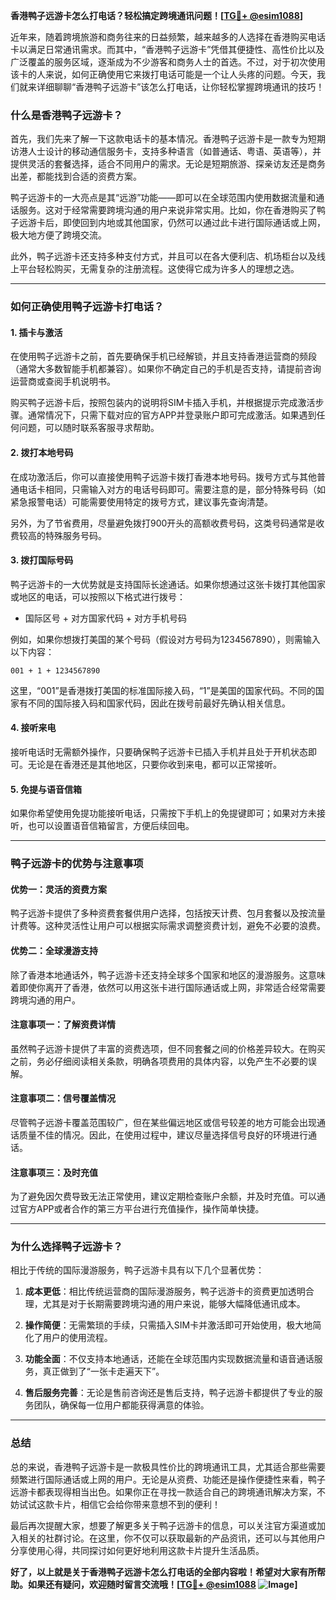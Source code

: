 **香港鸭子远游卡怎么打电话？轻松搞定跨境通讯问题！[[TG💪+ @esim1088](https://t.me/s/esim1088)]**

近年来，随着跨境旅游和商务往来的日益频繁，越来越多的人选择在香港购买电话卡以满足日常通讯需求。而其中，“香港鸭子远游卡”凭借其便捷性、高性价比以及广泛覆盖的服务区域，逐渐成为不少游客和商务人士的首选。不过，对于初次使用该卡的人来说，如何正确使用它来拨打电话可能是一个让人头疼的问题。今天，我们就来详细聊聊“香港鸭子远游卡”该怎么打电话，让你轻松掌握跨境通讯的技巧！

### **什么是香港鸭子远游卡？**
首先，我们先来了解一下这款电话卡的基本情况。香港鸭子远游卡是一款专为短期访港人士设计的移动通信服务卡，支持多种语言（如普通话、粤语、英语等），并提供灵活的套餐选择，适合不同用户的需求。无论是短期旅游、探亲访友还是商务出差，都能找到合适的资费方案。

鸭子远游卡的一大亮点是其“远游”功能——即可以在全球范围内使用数据流量和通话服务。这对于经常需要跨境沟通的用户来说非常实用。比如，你在香港购买了鸭子远游卡后，即使回到内地或其他国家，仍然可以通过此卡进行国际通话或上网，极大地方便了跨境交流。

此外，鸭子远游卡还支持多种支付方式，并且可以在各大便利店、机场柜台以及线上平台轻松购买，无需复杂的注册流程。这使得它成为许多人的理想之选。

---

### **如何正确使用鸭子远游卡打电话？**

#### **1. 插卡与激活**
在使用鸭子远游卡之前，首先要确保手机已经解锁，并且支持香港运营商的频段（通常大多数智能手机都兼容）。如果你不确定自己的手机是否支持，请提前咨询运营商或查阅手机说明书。

购买鸭子远游卡后，按照包装内的说明将SIM卡插入手机，并根据提示完成激活步骤。通常情况下，只需下载对应的官方APP并登录账户即可完成激活。如果遇到任何问题，可以随时联系客服寻求帮助。

#### **2. 拨打本地号码**
在成功激活后，你可以直接使用鸭子远游卡拨打香港本地号码。拨号方式与其他普通电话卡相同，只需输入对方的电话号码即可。需要注意的是，部分特殊号码（如紧急报警电话）可能需要使用特定的拨号方式，建议事先查询清楚。

另外，为了节省费用，尽量避免拨打900开头的高额收费号码，这类号码通常是收费较高的特殊服务号码。

#### **3. 拨打国际号码**
鸭子远游卡的一大优势就是支持国际长途通话。如果你想通过这张卡拨打其他国家或地区的电话，可以按照以下格式进行拨号：

- 国际区号 + 对方国家代码 + 对方手机号码

例如，如果你想拨打美国的某个号码（假设对方号码为1234567890），则需输入以下内容：
```
001 + 1 + 1234567890
```

这里，“001”是香港拨打美国的标准国际接入码，“1”是美国的国家代码。不同的国家有不同的国际接入码和国家代码，因此在拨号前最好先确认相关信息。

#### **4. 接听来电**
接听电话时无需额外操作，只要确保鸭子远游卡已插入手机并且处于开机状态即可。无论是在香港还是其他地区，只要你收到来电，都可以正常接听。

#### **5. 免提与语音信箱**
如果你希望使用免提功能接听电话，只需按下手机上的免提键即可；如果对方未接听，也可以设置语音信箱留言，方便后续回电。

---

### **鸭子远游卡的优势与注意事项**

#### **优势一：灵活的资费方案**
鸭子远游卡提供了多种资费套餐供用户选择，包括按天计费、包月套餐以及按流量计费等。这种灵活性让用户可以根据实际需求调整资费计划，避免不必要的浪费。

#### **优势二：全球漫游支持**
除了香港本地通话外，鸭子远游卡还支持全球多个国家和地区的漫游服务。这意味着即使你离开了香港，依然可以用这张卡进行国际通话或上网，非常适合经常需要跨境沟通的用户。

#### **注意事项一：了解资费详情**
虽然鸭子远游卡提供了丰富的资费选项，但不同套餐之间的价格差异较大。在购买之前，务必仔细阅读相关条款，明确各项费用的具体内容，以免产生不必要的误解。

#### **注意事项二：信号覆盖情况**
尽管鸭子远游卡覆盖范围较广，但在某些偏远地区或信号较差的地方可能会出现通话质量不佳的情况。因此，在使用过程中，建议尽量选择信号良好的环境进行通话。

#### **注意事项三：及时充值**
为了避免因欠费导致无法正常使用，建议定期检查账户余额，并及时充值。可以通过官方APP或者合作的第三方平台进行充值操作，操作简单快捷。

---

### **为什么选择鸭子远游卡？**

相比于传统的国际漫游服务，鸭子远游卡具有以下几个显著优势：

1. **成本更低**：相比传统运营商的国际漫游服务，鸭子远游卡的资费更加透明合理，尤其是对于长期需要跨境沟通的用户来说，能够大幅降低通讯成本。
   
2. **操作简便**：无需繁琐的手续，只需插入SIM卡并激活即可开始使用，极大地简化了用户的使用流程。

3. **功能全面**：不仅支持本地通话，还能在全球范围内实现数据流量和语音通话服务，真正做到了“一张卡走遍天下”。

4. **售后服务完善**：无论是售前咨询还是售后支持，鸭子远游卡都提供了专业的服务团队，确保每一位用户都能获得满意的体验。

---

### **总结**

总的来说，香港鸭子远游卡是一款极具性价比的跨境通讯工具，尤其适合那些需要频繁进行国际通话或上网的用户。无论是从资费、功能还是操作便捷性来看，鸭子远游卡都表现得相当出色。如果你正在寻找一款适合自己的跨境通讯解决方案，不妨试试这款卡片，相信它会给你带来意想不到的便利！

最后再次提醒大家，想要了解更多关于鸭子远游卡的信息，可以关注官方渠道或加入相关的社群讨论。在这里，你不仅可以获取最新的产品资讯，还可以与其他用户分享使用心得，共同探讨如何更好地利用这款卡片提升生活品质。

**好了，以上就是关于香港鸭子远游卡怎么打电话的全部内容啦！希望对大家有所帮助。如果还有疑问，欢迎随时留言交流哦！[[TG💪+ @esim1088](https://t.me/s/esim1088) ![Image](https://i.postimg.cc/4NQfJmqS/Snipaste-2025-05-13-00-14-12.png)]**